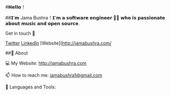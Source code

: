 #𝗛𝗲𝗹𝗹𝗼！

##𝗜'𝗺 Jama Bushra！𝗜'𝗺 𝗮 𝘀𝗼𝗳𝘁𝘄𝗮𝗿𝗲 𝗲𝗻𝗴𝗶𝗻𝗲𝗲𝗿 👨‍💻 𝘄𝗵𝗼 𝗶𝘀 𝗽𝗮𝘀𝘀𝗶𝗼𝗻𝗮𝘁𝗲 𝗮𝗯𝗼𝘂𝘁 𝗺𝘂𝘀𝗶𝗰 𝗮𝗻𝗱 𝗼𝗽𝗲𝗻 𝘀𝗼𝘂𝗿𝗰𝗲.

Get in touch 📧

[Twitter](https://twitter.com/jamahbushra)
[LinkedIn](https://www.linkedin.com/in/jama-bushra/)
[Website](http://jamabushra.com/

##🧐 About

💻 My Website: http://jamabushra.com

📫 How to reach me: jamabushra1@gmail.com

🌱 Languages and Tools:

                
